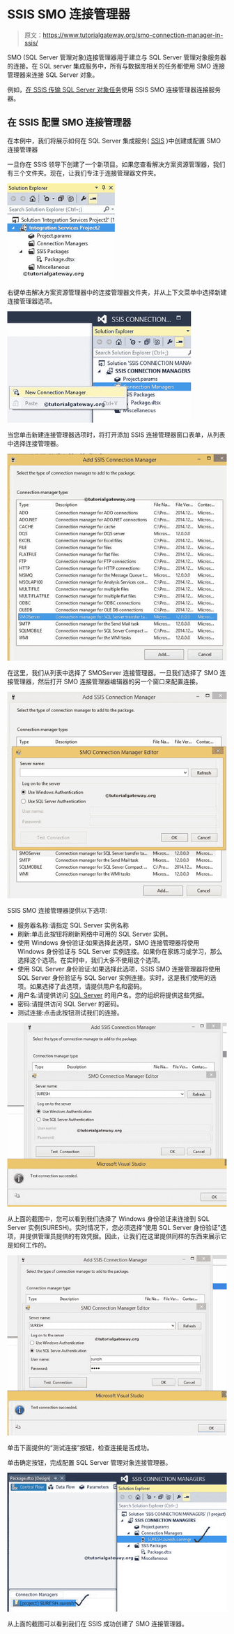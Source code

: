 # SSIS SMO 连接管理器

> 原文：<https://www.tutorialgateway.org/smo-connection-manager-in-ssis/>

SMO (SQL Server 管理对象)连接管理器用于建立与 SQL Server 管理对象服务器的连接。在 SQL server 集成服务中，所有与数据库相关的任务都使用 SMO 连接管理器来连接 SQL Server 对象。

例如，[在 SSIS 传输 SQL Server 对象任务](https://www.tutorialgateway.org/transfer-sql-server-objects-task-in-ssis/)使用 SSIS SMO 连接管理器连接服务器。

## 在 SSIS 配置 SMO 连接管理器

在本例中，我们将展示如何在 SQL Server 集成服务( [SSIS](https://www.tutorialgateway.org/ssis/) )中创建或配置 SMO 连接管理器

一旦你在 SSIS 领导下创建了一个新项目。如果您查看解决方案资源管理器，我们有三个文件夹。现在，让我们专注于连接管理器文件夹。

![SMO Connection Manager in SSIS 1](img/04addea24d18cd4ba3996d6151f0b4ca.png)

右键单击解决方案资源管理器中的连接管理器文件夹，并从上下文菜单中选择新建连接管理器选项。

![SMO Connection Manager in SSIS 2](img/e2e19964cdde3ee75efb1b32efe220a1.png)

当您单击新建连接管理器选项时，将打开添加 SSIS 连接管理器窗口表单，从列表中选择连接管理器。

![SMO Connection Manager in SSIS 3](img/90b16809a44cfa1c0c425f544304de8e.png)

在这里，我们从列表中选择了 SMOServer 连接管理器。一旦我们选择了 SMO 连接管理器，然后打开 SMO 连接管理器编辑器的另一个窗口来配置连接。

![SMO Connection Manager in SSIS 4](img/6fe873a42aa0555a0f2bbc74486a17d7.png)

SSIS SMO 连接管理器提供以下选项:

*   服务器名称:请指定 SQL Server 实例名称
*   刷新:单击此按钮将刷新网络中可用的 SQL Server 实例。
*   使用 Windows 身份验证:如果选择此选项，SMO 连接管理器将使用 Windows 身份验证与 SQL Server 实例连接。如果你在家练习或学习，那么选择这个选项。在实时中，我们大多不使用这个选项。
*   使用 SQL Server 身份验证:如果选择此选项，SSIS SMO 连接管理器将使用 SQL Server 身份验证与 SQL Server 实例连接。实时，这是我们使用的选项。如果选择了此选项，请提供用户名和密码。
*   用户名:请提供访问 [SQL Server](https://www.tutorialgateway.org/sql/) 的用户名。您的组织将提供这些凭据。
*   密码:请提供访问 SQL Server 的密码。
*   测试连接:点击此按钮测试我们的连接。

![SMO Connection Manager in SSIS 5](img/43c293a653779590167f44fd968ab7f3.png)

从上面的截图中，您可以看到我们选择了 Windows 身份验证来连接到 SQL Server 实例(SURESH)。实时情况下，您必须选择“使用 SQL Server 身份验证”选项，并提供管理员提供的有效凭据。因此，让我们在这里提供同样的东西来展示它是如何工作的。

![SMO Connection Manager in SSIS 6](img/70d227a9a6df567d0ec3886a7030c719.png)

单击下面提供的“测试连接”按钮，检查连接是否成功。

单击确定按钮，完成配置 SQL Server 管理对象连接管理器。

![SMO Connection Manager in SSIS 7](img/e5497155bfacd1efecd577240b342d2d.png)

从上面的截图可以看到我们在 SSIS 成功创建了 SMO 连接管理器。